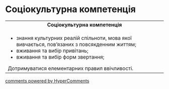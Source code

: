 <div id="hypercomments_widget" class="js-hypercomments-widget invisible"></div>

# Соціокультурна компетенція

<table>
  <tr>
    <td align="center"><b>Соціокультурна компетенція</b></td>
  </tr>
<td style="vertical-align:top !important;">
<ul>
<li>знання культурних реалій спільноти, мова якої вивчається, пов’язаних з повсякденним життям;</li>
<li>вживання та вибір привітань;</li>
<li>вживання та вибір форм звертання;</li>
</ul>
Дотримуватися елементарних правил ввічливості.
</td>
</table>

<div class="js-hypercomments-container">
    <a href="http://hypercomments.com" class="hc-link" title="comments widget">comments powered by HyperComments</a>
</div>